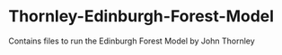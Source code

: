 # Thornley-Edinburgh-Forest-Model
Contains files to run the Edinburgh Forest Model by John Thornley
